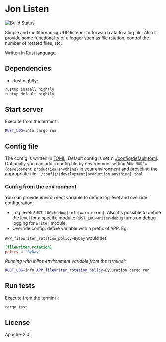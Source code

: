Jon Listen
=================================
[![Build Status](https://travis-ci.org/cspinetta/jon-listen.svg?branch=master)](https://travis-ci.org/cspinetta/jon-listen)

Simple and multithreading UDP listener to forward data to a log file. Also it provide some functionality of a logger such as file rotation, control the number of rotated files, etc.

Written in [Rust] language.

## Dependencies

- Rust nightly:

```bash
rustup install nightly
rustup default nightly

```

## Start server

Execute from the terminal:

```bash
RUST_LOG=info cargo run
```

## Config file
The config is written in [TOML].
Default config is set in [./config/default.toml](https://github.com/cspinetta/jon-listen/blob/master/config/default.toml).
Optionally you can add a config file by environment setting `RUN_MODE={development|production|anything}` in your environment and providing the appropriate file: `./config/{development|production|anything}.toml`

### Config from the environment

You can provide environment variable to define log level and override configuration:

* Log level: `RUST_LOG={debug|info|warn|error}`. Also it's possible to define the level for a specific module: `RUST_LOG=writer=debug` turns on debug logging for `writer` module.
* Override config: define variable with a prefix of APP. Eg:

`APP_filewriter_rotation_policy=ByDay` would set:

```toml
[filewriter.rotation]
policy = "ByDay"
```

*Running with inline environment variable from the terminal:*

```bash
RUST_LOG=info APP_filewriter_rotation_policy=ByDuration cargo run
```


## Run tests

Execute from the terminal:

```bash
cargo test
```

## License

Apache-2.0

[Rust]:https://www.rust-lang.org/en-US/index.html
[TOML]:https://github.com/toml-lang/toml
